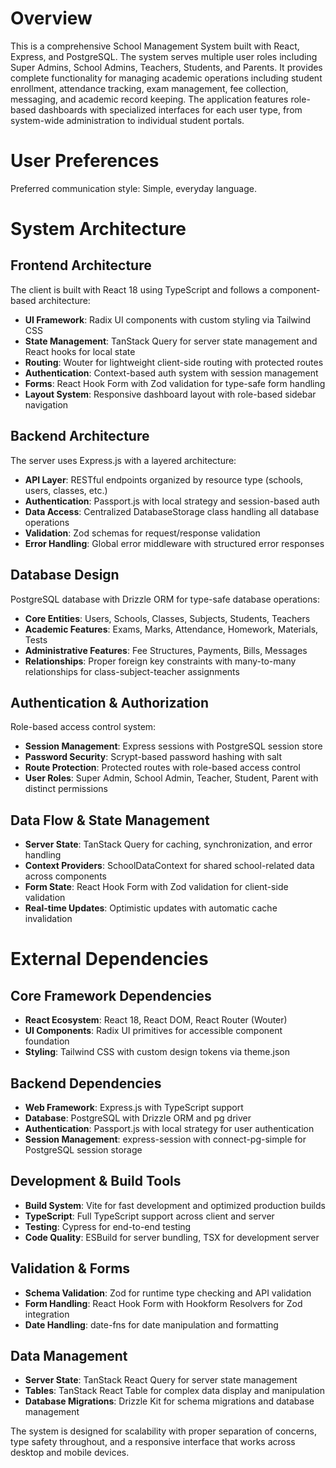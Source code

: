 # Overview

This is a comprehensive School Management System built with React, Express, and PostgreSQL. The system serves multiple user roles including Super Admins, School Admins, Teachers, Students, and Parents. It provides complete functionality for managing academic operations including student enrollment, attendance tracking, exam management, fee collection, messaging, and academic record keeping. The application features role-based dashboards with specialized interfaces for each user type, from system-wide administration to individual student portals.

# User Preferences

Preferred communication style: Simple, everyday language.

# System Architecture

## Frontend Architecture
The client is built with React 18 using TypeScript and follows a component-based architecture:
- **UI Framework**: Radix UI components with custom styling via Tailwind CSS
- **State Management**: TanStack Query for server state management and React hooks for local state
- **Routing**: Wouter for lightweight client-side routing with protected routes
- **Authentication**: Context-based auth system with session management
- **Forms**: React Hook Form with Zod validation for type-safe form handling
- **Layout System**: Responsive dashboard layout with role-based sidebar navigation

## Backend Architecture
The server uses Express.js with a layered architecture:
- **API Layer**: RESTful endpoints organized by resource type (schools, users, classes, etc.)
- **Authentication**: Passport.js with local strategy and session-based auth
- **Data Access**: Centralized DatabaseStorage class handling all database operations
- **Validation**: Zod schemas for request/response validation
- **Error Handling**: Global error middleware with structured error responses

## Database Design
PostgreSQL database with Drizzle ORM for type-safe database operations:
- **Core Entities**: Users, Schools, Classes, Subjects, Students, Teachers
- **Academic Features**: Exams, Marks, Attendance, Homework, Materials, Tests
- **Administrative Features**: Fee Structures, Payments, Bills, Messages
- **Relationships**: Proper foreign key constraints with many-to-many relationships for class-subject-teacher assignments

## Authentication & Authorization
Role-based access control system:
- **Session Management**: Express sessions with PostgreSQL session store
- **Password Security**: Scrypt-based password hashing with salt
- **Route Protection**: Protected routes with role-based access control
- **User Roles**: Super Admin, School Admin, Teacher, Student, Parent with distinct permissions

## Data Flow & State Management
- **Server State**: TanStack Query for caching, synchronization, and error handling
- **Context Providers**: SchoolDataContext for shared school-related data across components
- **Form State**: React Hook Form with Zod validation for client-side validation
- **Real-time Updates**: Optimistic updates with automatic cache invalidation

# External Dependencies

## Core Framework Dependencies
- **React Ecosystem**: React 18, React DOM, React Router (Wouter)
- **UI Components**: Radix UI primitives for accessible component foundation
- **Styling**: Tailwind CSS with custom design tokens via theme.json

## Backend Dependencies
- **Web Framework**: Express.js with TypeScript support
- **Database**: PostgreSQL with Drizzle ORM and pg driver
- **Authentication**: Passport.js with local strategy for user authentication
- **Session Management**: express-session with connect-pg-simple for PostgreSQL session storage

## Development & Build Tools
- **Build System**: Vite for fast development and optimized production builds
- **TypeScript**: Full TypeScript support across client and server
- **Testing**: Cypress for end-to-end testing
- **Code Quality**: ESBuild for server bundling, TSX for development server

## Validation & Forms
- **Schema Validation**: Zod for runtime type checking and API validation
- **Form Handling**: React Hook Form with Hookform Resolvers for Zod integration
- **Date Handling**: date-fns for date manipulation and formatting

## Data Management
- **Server State**: TanStack React Query for server state management
- **Tables**: TanStack React Table for complex data display and manipulation
- **Database Migrations**: Drizzle Kit for schema migrations and database management

The system is designed for scalability with proper separation of concerns, type safety throughout, and a responsive interface that works across desktop and mobile devices.